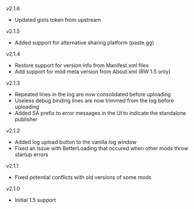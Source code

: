 
v2.1.6

- Updated gists token from upstream

v2.1.5

- Added support for alternative sharing platform (paste.gg)

v2.1.4

- Restore support for version info from Manifest.xml files
- Add support for mod meta version from About.xml (RW 1.5 only)

v2.1.3

- Repeated lines in the log are now consolidated before uploading
- Useless debug binding lines are now trimmed from the log before uploading
- Added SA prefix to error messages in the UI to indicate the standalone publisher

v2.1.2

- Added log upload button to the vanilla log window
- Fixed an issue with BetterLoading that occured when other mods throw startup errors

v2.1.1

- Fixed potential conflicts with old versions of some mods

v2.1.0

- Initial 1.5 support
